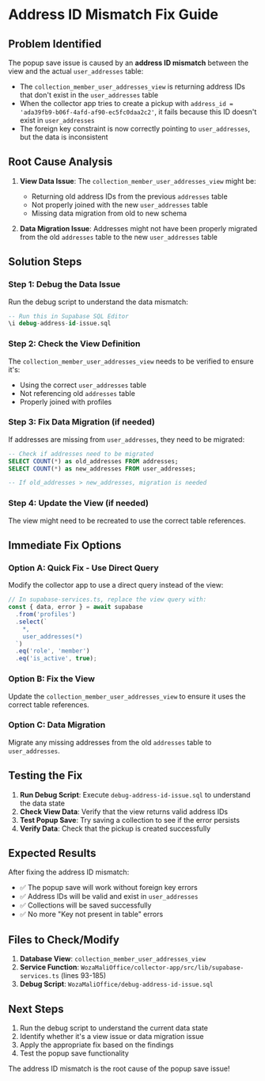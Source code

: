 # Address ID Mismatch Fix Guide

## Problem Identified
The popup save issue is caused by an **address ID mismatch** between the view and the actual `user_addresses` table:

- The `collection_member_user_addresses_view` is returning address IDs that don't exist in the `user_addresses` table
- When the collector app tries to create a pickup with `address_id = 'ada39fb9-b06f-4afd-af90-ec5fc0daa2c2'`, it fails because this ID doesn't exist in `user_addresses`
- The foreign key constraint is now correctly pointing to `user_addresses`, but the data is inconsistent

## Root Cause Analysis

1. **View Data Issue**: The `collection_member_user_addresses_view` might be:
   - Returning old address IDs from the previous `addresses` table
   - Not properly joined with the new `user_addresses` table
   - Missing data migration from old to new schema

2. **Data Migration Issue**: Addresses might not have been properly migrated from the old `addresses` table to the new `user_addresses` table

## Solution Steps

### Step 1: Debug the Data Issue
Run the debug script to understand the data mismatch:

```sql
-- Run this in Supabase SQL Editor
\i debug-address-id-issue.sql
```

### Step 2: Check the View Definition
The `collection_member_user_addresses_view` needs to be verified to ensure it's:
- Using the correct `user_addresses` table
- Not referencing old `addresses` table
- Properly joined with profiles

### Step 3: Fix Data Migration (if needed)
If addresses are missing from `user_addresses`, they need to be migrated:

```sql
-- Check if addresses need to be migrated
SELECT COUNT(*) as old_addresses FROM addresses;
SELECT COUNT(*) as new_addresses FROM user_addresses;

-- If old_addresses > new_addresses, migration is needed
```

### Step 4: Update the View (if needed)
The view might need to be recreated to use the correct table references.

## Immediate Fix Options

### Option A: Quick Fix - Use Direct Query
Modify the collector app to use a direct query instead of the view:

```typescript
// In supabase-services.ts, replace the view query with:
const { data, error } = await supabase
  .from('profiles')
  .select(`
    *,
    user_addresses(*)
  `)
  .eq('role', 'member')
  .eq('is_active', true);
```

### Option B: Fix the View
Update the `collection_member_user_addresses_view` to ensure it uses the correct table references.

### Option C: Data Migration
Migrate any missing addresses from the old `addresses` table to `user_addresses`.

## Testing the Fix

1. **Run Debug Script**: Execute `debug-address-id-issue.sql` to understand the data state
2. **Check View Data**: Verify that the view returns valid address IDs
3. **Test Popup Save**: Try saving a collection to see if the error persists
4. **Verify Data**: Check that the pickup is created successfully

## Expected Results

After fixing the address ID mismatch:
- ✅ The popup save will work without foreign key errors
- ✅ Address IDs will be valid and exist in `user_addresses`
- ✅ Collections will be saved successfully
- ✅ No more "Key not present in table" errors

## Files to Check/Modify

1. **Database View**: `collection_member_user_addresses_view`
2. **Service Function**: `WozaMaliOffice/collector-app/src/lib/supabase-services.ts` (lines 93-185)
3. **Debug Script**: `WozaMaliOffice/debug-address-id-issue.sql`

## Next Steps

1. Run the debug script to understand the current data state
2. Identify whether it's a view issue or data migration issue
3. Apply the appropriate fix based on the findings
4. Test the popup save functionality

The address ID mismatch is the root cause of the popup save issue!
